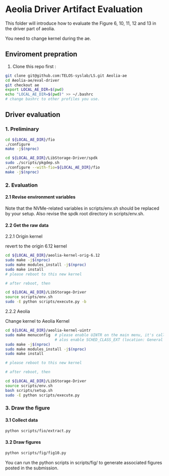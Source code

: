 # Aeolia Driver Artifact Evaluation

This folder will introduce how to evaluate the Figure 6, 10, 11, 12 and 13 in the driver part of aeolia.

You need to change kernel during the ae. 

## Enviroment prepration

1. Clone this repo first :

```sh
git clone git@github.com:TELOS-syslab/LS.git Aeolia-ae
cd Aeolia-ae/eval-driver
git checkout ae
export LOCAL_AE_DIR=$(pwd)
echo "LOCAL_AE_DIR=$(pwd)" >> ~/.bashrc
# change bashrc to other profiles you use.
```

## Driver evaluation

### 1. Preliminary

```sh
cd ${LOCAL_AE_DIR}/fio
./configure
make -j$(nproc)

cd ${LOCAL_AE_DIR}/LibStorage-Driver/spdk
sudo ./scripts/pkgdep.sh
./configure --with-fio=${LOCAL_AE_DIR}/fio
make -j$(nproc)

```

### 2. Evaluation

#### 2.1 Revise environment variables

Note that the NVMe-related variables in scripts/env.sh should be replaced by your setup. 
Also revise the spdk root directory in scripts/env.sh.

#### 2.2 Get the raw data

2.2.1 Origin kernel

revert to the origin 6.12 kernel

```sh
cd ${LOCAL_AE_DIR}/aeolia-kernel-orig-6.12
sudo make -j$(nproc)
sudo make modules_install -j$(nproc)
sudo make install
# please reboot to this new kernel

# after reboot, then

cd ${LOCAL_AE_DIR}/LibStorage-Driver
source scripts/env.sh
sudo -E python scripts/execute.py -b
```

2.2.2 Aeolia

Change kernel to Aeolia Kernel
```sh
cd ${LOCAL_AE_DIR}/aeolia-kernel-uintr
sudo make menuconfig  # please enable UINTR on the main menu, it's called User Interrupts (UINTR)
                      # alos enable SCHED_CLASS_EXT (location: General setup -> Extensible Scheduling Class)
sudo make -j$(nproc)
sudo make modules_install -j$(nproc)
sudo make install

# please reboot to this new kernel

# after reboot, then

cd ${LOCAL_AE_DIR}/LibStorage-Driver
source scripts/env.sh
bash scripts/setup.sh
sudo -E python scripts/execute.py

```

### 3. Draw the figure

#### 3.1 Collect data

```sh
python scripts/fio/extract.py
```

#### 3.2 Draw figures

```sh
python scripts/fig/fig10.py
```

You can run the python scripts in scripts/fig/ to generate associated figures posted in the submission.
